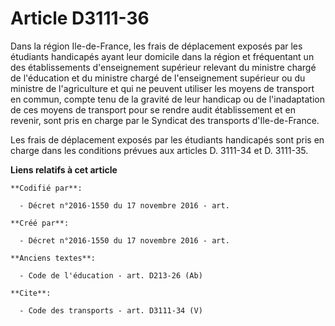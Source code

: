 # Article D3111-36

Dans la région Ile-de-France, les frais de déplacement exposés par les étudiants handicapés ayant leur domicile dans la
région et fréquentant un des établissements d'enseignement supérieur relevant du ministre chargé de l'éducation et du
ministre chargé de l'enseignement supérieur ou du ministre de l'agriculture et qui ne peuvent utiliser les moyens de
transport en commun, compte tenu de la gravité de leur handicap ou de l'inadaptation de ces moyens de transport pour se
rendre audit établissement et en revenir, sont pris en charge par le Syndicat des transports d'Ile-de-France. 

Les frais de déplacement exposés par les étudiants handicapés sont pris en charge dans les conditions prévues aux articles D.
3111-34 et D. 3111-35.

**Liens relatifs à cet article**

	**Codifié par**:

	  - Décret n°2016-1550 du 17 novembre 2016 - art.

	**Créé par**:

	  - Décret n°2016-1550 du 17 novembre 2016 - art.

	**Anciens textes**:

	  - Code de l'éducation - art. D213-26 (Ab)

	**Cite**:

	  - Code des transports - art. D3111-34 (V)
